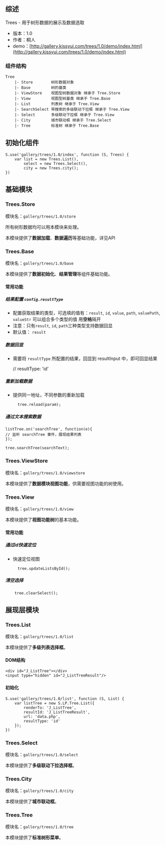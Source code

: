 ## 综述

Trees - 用于树形数据的展示及数据选取

* 版本：1.0
* 作者：桐人
* demo：[http://gallery.kissyui.com/trees/1.0/demo/index.html](http://gallery.kissyui.com/trees/1.0/demo/index.html)

### 组件结构

	Tree
		|- Store		树形数据对象
		|- Base			树的基类
		|- ViewStore	视图型树数据对象 继承于 Tree.Store
		|- View			视图型树基类 继承于 Tree.Base
		|- List			列表树 继承于 Tree.View
        |- SearchSelect	带搜索的多级联动下拉框 继承于 Tree.View
		|- Select		多级联动下拉框 继承于 Tree.View
		|- City			城市联动框 继承于 Tree.Select
		|- Tree			标准树 继承于 Tree.Base


## 初始化组件

	S.use('gallery/trees/1.0/index', function (S, Trees) {
    	var list = new Trees.List(),
         	select = new Trees.Select(),
         	city = new Trees.city();
    })

## 基础模块

### Trees.Store

模块名：`gallery/trees/1.0/store`

所有树形数据均可以用本模块来处理。

本模块提供了**数据加载**、**数据遍历**等基础功能，详见API


### Trees.Base

模块名：`gallery/trees/1.0/base`

本模块提供了**数据初始化**、**结果管理**等组件基础功能。

#### 常用功能

##### 结果配置 `config.resultType`

* 配置获取结果的类型，可选填的值有：`result`, `id`, `value`, `path`, `valuePath`, `valueStr` 可以组合多个类型的值 用**空格**隔开
* 注意：只有`result`, `id`, `path`三种类型支持数据回显
* 默认值： `result`

##### 数据回显

* 需要将 `resultType` 所配置的结果，回显到 resultInput 中，即可回显结果

    // resultType: 'id'
    <input type="hidden" id="J_ListTreeResult" value='{"id":291}'/>

##### 重新加载数据

* 提供同一地址，不同参数的重新加载

		tree.reload(param);
		
		
##### 通过文本搜索数据		
		
	listTree.on('searchTree', function(e){
	// 监听 searchTree 事件，展现结果列表
	});

	tree.searchTree(searchText);


### Trees.ViewStore

模块名：`gallery/trees/1.0/viewstore`

本模块提供了**数据模块视图功能**，供需要视图功能的树使用。


### Trees.View

模块名：`gallery/trees/1.0/view`

本模块提供了**视图功能树**的基本功能。

#### 常用功能

##### 通过id快速定位

* 快速定位视图

		tree.updateListsById();

##### 清空选择

		tree.clearSelect();


## 展现层模块

### Trees.List

模块名：`gallery/trees/1.0/list`

本模块提供了**多级列表选择框**。

#### DOM结构

    <div id="J_ListTree"></div>
    <input type="hidden" id="J_ListTreeResult"/>

#### 初始化

	S.use('gallery/trees/1.0/list', function (S, List) {
		var listTree = new S.LP.Tree.List({
			renderTo: 'J_ListTree',
			resultId: 'J_ListTreeResult',
			url: 'data.php',
			resultType: 'id'
		});	
    })

### Trees.Select

模块名：`gallery/trees/1.0/select`

本模块提供了**多级联动下拉选择框**。

### Trees.City

模块名：`gallery/trees/1.0/city`

本模块提供了**城市联动框**。

### Trees.Tree

模块名：`gallery/trees/1.0/tree`

本模块提供了**标准树形菜单**。





